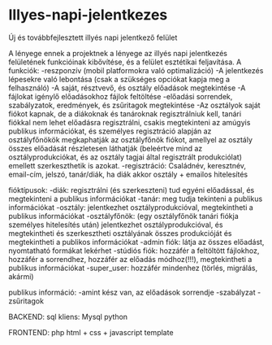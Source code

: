 # Illyes-napi-jelentkezes
Új és továbbfejlesztett illyés napi jelentkező felület

A lényege ennek a projektnek a lényege az illyés napi jelentkezés felületének funkcióinak kibővítése, és a felület esztétikai feljavítása.
A funkciók:
  -reszponzív (mobil platformokra való optimalizáció)
  -A jelentkezés lépesekre való lebontása (csak a szükséges opciókat kapja meg a felhasználó)
  -A saját, résztvevő, és osztály előadások megtekintése
  -A fájlokat igénylő előadásokhoz fájlok feltöltése
  -előadási sorrendek, szabályzatok, eredmények, és zsűritagok megtekintése
  -Az osztályok saját fiókot kapnak, de a diákoknak és tanároknak regisztrálniuk kell, tanári fiókkal nem lehet előadásra regisztrálni, csakis megtekinteni az    amúgyis publikus információkat, és személyes regisztráció alapján az osztályfőnökök megkaphatják az osztályfőnök fiókot, amellyel az osztály összes előadását részletesen láthatják (beleértve mind az osztályprodukciókat, és az osztály tagjai által regisztrált produkciólat) emellett szerkeszthetik is azokat.
  -regisztráció: Családnév, keresztnév, email-cím, jelszó, tanár/diák, ha diák akkor osztály + emailos hitelesítés

fióktípusok:
  -diák: regisztrálni (és szerkeszteni) tud egyéni előadással, és megtekinteni a publikus információkat
  -tanár: meg tudja tekinteni a publikus információkat
  -osztály: jelentkezhet osztályprodukcióval, megtekintheti a publikus információkat
  -osztályfőnök: (egy osztályfőnök tanári fiókja személyes hitelesítés után) jelentkezhet osztályprodukcióval, és megtekintheti és szerkesztheti osztályának összes produkcióját és megtekintheti a publikos információkat
  -admin fiók: látja az összes előadást, nyomtatható formákat lekérhet
  -stúdiós fiók: hozzáfér a feltöltött fájlokhoz, hozzáfér a sorrendhez, hozzáfér az előadás módhoz(!!!), megtekintheti a publikus információkat
  -super_user: hozzáfér mindenhez (törlés, migrálás, akármi)
  
publikus információ:
  -amint kész van, az előadások sorrendje
  -szabályzat
  -zsűritagok
  
BACKEND:
  sql kliens: Mysql
  python
  
FRONTEND:
  php
  html + css + javascript template
